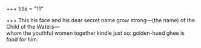 +++
title = "11"

+++
This his face and his dear secret name grow strong—(the name) of the  Child of the Waters—  
whom the youthful women together kindle just so: golden-hued ghee is  food for him.  